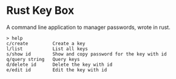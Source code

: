 # Rust Key Box

A command line application to manager passwords, wrote in rust.

```
> help
c/create         Create a key
l/list           List all keys
s/show id        Show and copy password for the key with id
q/query string   Query keys
d/delete id      Delete the key with id
e/edit id        Edit the key with id
```
